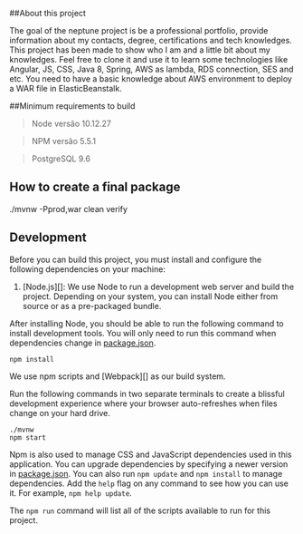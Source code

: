 ##About this project

The goal of the neptune project is be a professional portfolio,
provide information about my contacts, degree, certifications and tech knowledges.
This project has been made to show who I am and a little bit about my knowledges. Feel free to clone it and use it to learn some technologies like Angular, JS, CSS, Java 8, Spring, AWS as lambda, RDS connection, SES and etc.
You need to have a basic knowledge about AWS environment to deploy a WAR file in ElasticBeanstalk.

##Minimum requirements to build

> Node versão 10.12.27

> NPM versão 5.5.1

> PostgreSQL 9.6

## How to create a final package

./mvnw -Pprod,war clean verify

## Development

Before you can build this project, you must install and configure the following dependencies on your machine:

1. [Node.js][]: We use Node to run a development web server and build the project.
   Depending on your system, you can install Node either from source or as a pre-packaged bundle.

After installing Node, you should be able to run the following command to install development tools.
You will only need to run this command when dependencies change in [package.json](package.json).

    npm install

We use npm scripts and [Webpack][] as our build system.

Run the following commands in two separate terminals to create a blissful development experience where your browser
auto-refreshes when files change on your hard drive.

    ./mvnw
    npm start

Npm is also used to manage CSS and JavaScript dependencies used in this application. You can upgrade dependencies by
specifying a newer version in [package.json](package.json). You can also run `npm update` and `npm install` to manage dependencies.
Add the `help` flag on any command to see how you can use it. For example, `npm help update`.

The `npm run` command will list all of the scripts available to run for this project.
